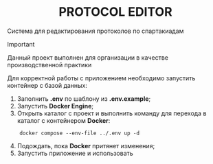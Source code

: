 
<h1 align="Center">
PROTOCOL EDITOR
</h1>

Система для редактирования протоколов по спартакиадам
>[!important]
> Данный проект выполнен для организации в качестве производственной практики

Для корректной работы с приложением необходимо запустить контейнер с базой данных:
1. Заполнить **.env** по шаблону из **.env.example**;
2. Запустить **Docker Engine**;
3. Открыть каталог с проект и выполнить команду для перехода в каталог с контейнером **Docker**:
```shell
    docker compose --env-file ../.env up -d
```
4. Подождать, пока **Docker** притянет изменения;
5. Запустить приложение и использовать